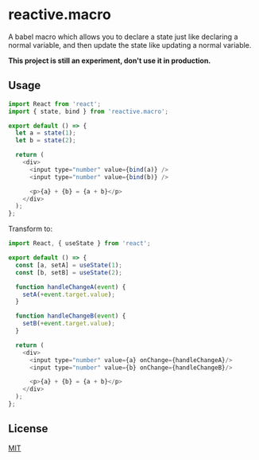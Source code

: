# reactive.macro

A babel macro which allows you to declare a state just like declaring a normal variable, and then update the state like updating a normal variable.

**This project is still an experiment, don't use it in production.**

## Usage

```javascript
import React from 'react';
import { state, bind } from 'reactive.macro';

export default () => {
  let a = state(1);
  let b = state(2);

  return (
    <div>
      <input type="number" value={bind(a)} />
      <input type="number" value={bind(b)} />

      <p>{a} + {b} = {a + b}</p>
    </div>
  );
};
```

Transform to:

```javascript
import React, { useState } from 'react';

export default () => {
  const [a, setA] = useState(1);
  const [b, setB] = useState(2);

  function handleChangeA(event) {
    setA(+event.target.value);
  }

  function handleChangeB(event) {
    setB(+event.target.value);
  }

  return (
    <div>
      <input type="number" value={a} onChange={handleChangeA}/>
      <input type="number" value={b} onChange={handleChangeB}/>

      <p>{a} + {b} = {a + b}</p>
    </div>
  );
};
```

## License

[MIT](LICENSE)
